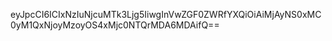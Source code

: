 eyJpcCI6ICIxNzIuNjcuMTk3Ljg5IiwgInVwZGF0ZWRfYXQiOiAiMjAyNS0xMC0yM1QxNjoyMzoyOS4xMjc0NTQrMDA6MDAifQ==